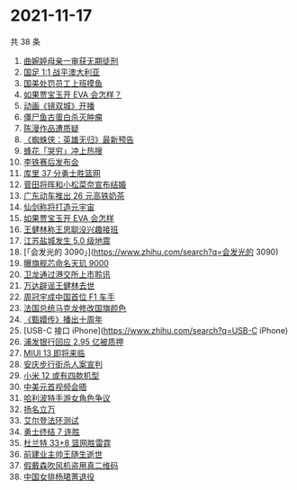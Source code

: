 # 2021-11-17

共 38 条

<!-- BEGIN -->
<!-- 最后更新时间 Wed Nov 17 2021 18:12:23 GMT+0800 (China Standard Time) -->

1. [曲婉婷母亲一审获无期徒刑](https://www.zhihu.com/search?q=曲婉婷母亲)
1. [国足 1:1 战平澳大利亚](https://www.zhihu.com/search?q=中国男足)
1. [国美处罚员工上班摸鱼](https://www.zhihu.com/search?q=国美)
1. [如果贾宝玉开 EVA 会怎样？](https://www.zhihu.com/search?q=贾宝玉)
1. [动画《镜双城》开播](https://www.zhihu.com/search?q=镜双城)
1. [僵尸鱼古蛋白杀灭肿瘤](https://www.zhihu.com/search?q=僵尸鱼)
1. [陈漫作品遭质疑](https://www.zhihu.com/search?q=陈漫)
1. [《蜘蛛侠：英雄无归》最新预告](https://www.zhihu.com/search?q=蜘蛛侠)
1. [蜂花「哭穷」冲上热搜](https://www.zhihu.com/search?q=蜂花)
1. [李铁赛后发布会](https://www.zhihu.com/search?q=李铁)
1. [库里 37 分勇士胜篮网](https://www.zhihu.com/search?q=勇士)
1. [菅田将晖和小松菜奈宣布结婚](https://www.zhihu.com/search?q=菅田将晖)
1. [广东动车推出 26 元高铁奶茶](https://www.zhihu.com/search?q=高铁奶茶)
1. [仙剑称将打造元宇宙](https://www.zhihu.com/search?q=仙剑奇侠传)
1. [如果贾宝玉开 EVA 会怎样](https://www.zhihu.com/search?q=贾宝玉)
1. [王健林称王思聪没兴趣接班](https://www.zhihu.com/search?q=王健林)
1. [江苏盐城发生 5.0 级地震](https://www.zhihu.com/search?q=盐城地震)
1. [「会发光的 3090」](https://www.zhihu.com/search?q=会发光的 3090)
1. [曝旗舰芯命名天玑 9000](https://www.zhihu.com/search?q=天玑9000)
1. [卫龙通过港交所上市聆讯](https://www.zhihu.com/search?q=卫龙)
1. [万达辟谣王健林去世](https://www.zhihu.com/search?q=王健林去世)
1. [周冠宇成中国首位 F1 车手](https://www.zhihu.com/search?q=周冠宇)
1. [法国总统马克龙修改国旗颜色](https://www.zhihu.com/search?q=马克龙)
1. [《甄嬛传》播出十周年](https://www.zhihu.com/search?q=甄嬛传十周年)
1. [USB-C 接口 iPhone](https://www.zhihu.com/search?q=USB-C iPhone)
1. [浦发银行回应 2.95 亿被质押](https://www.zhihu.com/search?q=浦发银行)
1. [MIUI 13 即将来临](https://www.zhihu.com/search?q=MIUI13)
1. [安庆步行街杀人案宣判](https://www.zhihu.com/search?q=安庆步行街杀人案)
1. [小米 12 或有四款机型](https://www.zhihu.com/search?q=小米12)
1. [中美元首视频会晤](https://www.zhihu.com/search?q=中美会晤)
1. [哈利波特手游女角色争议](https://www.zhihu.com/search?q=哈利波特魔法觉醒)
1. [扬名立万](https://www.zhihu.com/search?q=扬名立万)
1. [艾尔登法环测试](https://www.zhihu.com/search?q=艾尔登法环)
1. [勇士终结 7 连胜](https://www.zhihu.com/search?q=勇士)
1. [杜兰特 33+8 篮网胜雷霆](https://www.zhihu.com/search?q=篮网)
1. [前建业主帅王随生逝世](https://www.zhihu.com/search?q=王随生)
1. [假戴森吹风机盗用真二维码](https://www.zhihu.com/search?q=假戴森吹风机)
1. [中国女排杨珺菁退役](https://www.zhihu.com/search?q=杨珺菁)

<!-- END -->
